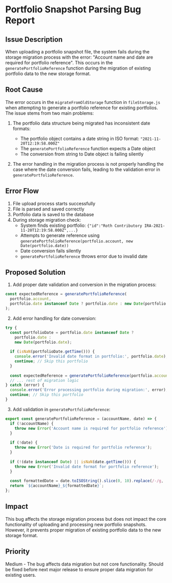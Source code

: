 # Portfolio Snapshot Parsing Bug Report

## Issue Description
When uploading a portfolio snapshot file, the system fails during the storage migration process with the error: "Account name and date are required for portfolio reference". This occurs in the `generatePortfolioReference` function during the migration of existing portfolio data to the new storage format.

## Root Cause
The error occurs in the `migrateFromOldStorage` function in `fileStorage.js` when attempting to generate a portfolio reference for existing portfolios. The issue stems from two main problems:

1. The portfolio data structure being migrated has inconsistent date formats:
   - The portfolio object contains a date string in ISO format: `"2021-11-20T12:19:58.000Z"`
   - The `generatePortfolioReference` function expects a Date object
   - The conversion from string to Date object is failing silently

2. The error handling in the migration process is not properly handling the case where the date conversion fails, leading to the validation error in `generatePortfolioReference`.

## Error Flow
1. File upload process starts successfully
2. File is parsed and saved correctly
3. Portfolio data is saved to the database
4. During storage migration check:
   - System finds existing portfolio: `{"id":"Roth Contributory IRA-2021-11-20T12:19:58.000Z",...}`
   - Attempts to generate reference using `generatePortfolioReference(portfolio.account, new Date(portfolio.date))`
   - Date conversion fails silently
   - `generatePortfolioReference` throws error due to invalid date

## Proposed Solution
1. Add proper date validation and conversion in the migration process:
```javascript
const expectedReference = generatePortfolioReference(
  portfolio.account,
  portfolio.date instanceof Date ? portfolio.date : new Date(portfolio.date)
);
```

2. Add error handling for date conversion:
```javascript
try {
  const portfolioDate = portfolio.date instanceof Date ? 
    portfolio.date : 
    new Date(portfolio.date);
    
  if (isNaN(portfolioDate.getTime())) {
    console.error('Invalid date format in portfolio:', portfolio.date);
    continue; // Skip this portfolio
  }
  
  const expectedReference = generatePortfolioReference(portfolio.account, portfolioDate);
  // ... rest of migration logic
} catch (error) {
  console.error('Error processing portfolio during migration:', error);
  continue; // Skip this portfolio
}
```

3. Add validation in `generatePortfolioReference`:
```javascript
export const generatePortfolioReference = (accountName, date) => {
  if (!accountName) {
    throw new Error('Account name is required for portfolio reference');
  }
  
  if (!date) {
    throw new Error('Date is required for portfolio reference');
  }
  
  if (!(date instanceof Date) || isNaN(date.getTime())) {
    throw new Error('Invalid date format for portfolio reference');
  }
  
  const formattedDate = date.toISOString().slice(0, 10).replace(/-/g, '');
  return `${accountName}_${formattedDate}`;
};
```

## Impact
This bug affects the storage migration process but does not impact the core functionality of uploading and processing new portfolio snapshots. However, it prevents proper migration of existing portfolio data to the new storage format.

## Priority
Medium - The bug affects data migration but not core functionality. Should be fixed before next major release to ensure proper data migration for existing users. 